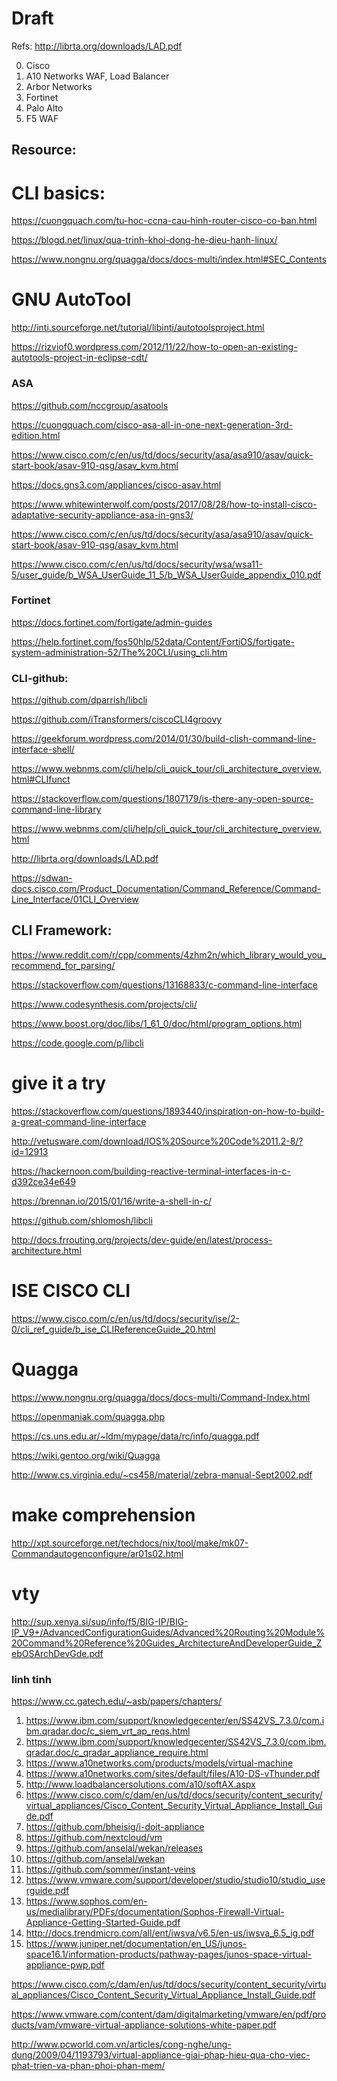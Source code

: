 # Draft
Refs:
http://librta.org/downloads/LAD.pdf

0. Cisco
1. A10 Networks WAF, Load Balancer
2. Arbor Networks
3. Fortinet
4. Palo Alto
5. F5 WAF

## Resource:

# CLI basics:
https://cuongquach.com/tu-hoc-ccna-cau-hinh-router-cisco-co-ban.html

https://blogd.net/linux/qua-trinh-khoi-dong-he-dieu-hanh-linux/

https://www.nongnu.org/quagga/docs/docs-multi/index.html#SEC_Contents

# GNU AutoTool

http://inti.sourceforge.net/tutorial/libinti/autotoolsproject.html


https://rizviof0.wordpress.com/2012/11/22/how-to-open-an-existing-autotools-project-in-eclipse-cdt/

### ASA

https://github.com/nccgroup/asatools

https://cuongquach.com/cisco-asa-all-in-one-next-generation-3rd-edition.html

https://www.cisco.com/c/en/us/td/docs/security/asa/asa910/asav/quick-start-book/asav-910-qsg/asav_kvm.html


https://docs.gns3.com/appliances/cisco-asav.html

https://www.whitewinterwolf.com/posts/2017/08/28/how-to-install-cisco-adaptative-security-appliance-asa-in-gns3/


https://www.cisco.com/c/en/us/td/docs/security/asa/asa910/asav/quick-start-book/asav-910-qsg/asav_kvm.html

https://www.cisco.com/c/en/us/td/docs/security/wsa/wsa11-5/user_guide/b_WSA_UserGuide_11_5/b_WSA_UserGuide_appendix_010.pdf

### Fortinet

https://docs.fortinet.com/fortigate/admin-guides

https://help.fortinet.com/fos50hlp/52data/Content/FortiOS/fortigate-system-administration-52/The%20CLI/using_cli.htm

### CLI-github:

https://github.com/dparrish/libcli

https://github.com/iTransformers/ciscoCLI4groovy

https://geekforum.wordpress.com/2014/01/30/build-clish-command-line-interface-shell/

https://www.webnms.com/cli/help/cli_quick_tour/cli_architecture_overview.html#CLIfunct

https://stackoverflow.com/questions/1807179/is-there-any-open-source-command-line-library



https://www.webnms.com/cli/help/cli_quick_tour/cli_architecture_overview.html


http://librta.org/downloads/LAD.pdf

https://sdwan-docs.cisco.com/Product_Documentation/Command_Reference/Command-Line_Interface/01CLI_Overview

## CLI Framework:

https://www.reddit.com/r/cpp/comments/4zhm2n/which_library_would_you_recommend_for_parsing/

https://stackoverflow.com/questions/13168833/c-command-line-interface

https://www.codesynthesis.com/projects/cli/

https://www.boost.org/doc/libs/1_61_0/doc/html/program_options.html

https://code.google.com/p/libcli

# give it a try

https://stackoverflow.com/questions/1893440/inspiration-on-how-to-build-a-great-command-line-interface

http://vetusware.com/download/IOS%20Source%20Code%2011.2-8/?id=12913

https://hackernoon.com/building-reactive-terminal-interfaces-in-c-d392ce34e649

https://brennan.io/2015/01/16/write-a-shell-in-c/

https://github.com/shlomosh/libcli

http://docs.frrouting.org/projects/dev-guide/en/latest/process-architecture.html

# ISE CISCO CLI

https://www.cisco.com/c/en/us/td/docs/security/ise/2-0/cli_ref_guide/b_ise_CLIReferenceGuide_20.html


# Quagga

https://www.nongnu.org/quagga/docs/docs-multi/Command-Index.html

https://openmaniak.com/quagga.php

https://cs.uns.edu.ar/~ldm/mypage/data/rc/info/quagga.pdf

https://wiki.gentoo.org/wiki/Quagga

http://www.cs.virginia.edu/~cs458/material/zebra-manual-Sept2002.pdf

# make comprehension

http://xpt.sourceforge.net/techdocs/nix/tool/make/mk07-Commandautogenconfigure/ar01s02.html


# vty

http://sup.xenya.si/sup/info/f5/BIG-IP/BIG-IP_V9+/AdvancedConfigurationGuides/Advanced%20Routing%20Module%20Command%20Reference%20Guides_ArchitectureAndDeveloperGuide_ZebOSArchDevGde.pdf


### linh tinh

https://www.cc.gatech.edu/~asb/papers/chapters/

1. https://www.ibm.com/support/knowledgecenter/en/SS42VS_7.3.0/com.ibm.qradar.doc/c_siem_vrt_ap_reqs.html
2. https://www.ibm.com/support/knowledgecenter/SS42VS_7.3.0/com.ibm.qradar.doc/c_qradar_appliance_require.html
3. https://www.a10networks.com/products/models/virtual-machine
4. https://www.a10networks.com/sites/default/files/A10-DS-vThunder.pdf
5. http://www.loadbalancersolutions.com/a10/softAX.aspx
6. https://www.cisco.com/c/dam/en/us/td/docs/security/content_security/virtual_appliances/Cisco_Content_Security_Virtual_Appliance_Install_Guide.pdf
7. https://github.com/bheisig/i-doit-appliance
8. https://github.com/nextcloud/vm
9. https://github.com/anselal/wekan/releases
10. https://github.com/anselal/wekan
11. https://github.com/sommer/instant-veins
12. https://www.vmware.com/support/developer/studio/studio10/studio_userguide.pdf
13. https://www.sophos.com/en-us/medialibrary/PDFs/documentation/Sophos-Firewall-Virtual-Appliance-Getting-Started-Guide.pdf
14. http://docs.trendmicro.com/all/ent/iwsva/v6.5/en-us/iwsva_6.5_ig.pdf
15. https://www.juniper.net/documentation/en_US/junos-space16.1/information-products/pathway-pages/junos-space-virtual-appliance-pwp.pdf


https://www.cisco.com/c/dam/en/us/td/docs/security/content_security/virtual_appliances/Cisco_Content_Security_Virtual_Appliance_Install_Guide.pdf

https://www.vmware.com/content/dam/digitalmarketing/vmware/en/pdf/products/vam/vmware-virtual-appliance-solutions-white-paper.pdf

http://www.pcworld.com.vn/articles/cong-nghe/ung-dung/2009/04/1193793/virtual-appliance-giai-phap-hieu-qua-cho-viec-phat-trien-va-phan-phoi-phan-mem/



